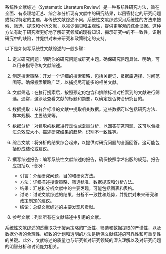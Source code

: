系统性文献综述（Systematic Literature Review）是一种系统性研究方法，旨在全面、有条理地汇总、综合和分析现有文献中的研究结果，以回答特定的研究问题或探讨特定的主题。与传统文献综述不同，系统性文献综述采用系统性的方法来搜索、筛选、提取和分析文献，以减少偏见和主观性，提供更客观的综合证据。这种方法有助于研究者更好地了解研究领域的现有知识，揭示研究中的不一致性，识别研究中的缺陷，并提供对未来研究和政策制定的支持。

以下是如何写系统性文献综述的一般步骤：

1. 定义研究问题：明确你的研究问题或研究主题。确保研究问题具体、明确，可以用来指导你的文献综述。

2. 制定搜索策略：开发一个详细的搜索策略，包括关键词、数据库选择、时间范围等。确保搜索策略广泛，以捕捉尽可能多的相关文献。

3. 文献筛选：在执行搜索后，按照预定的包含和排除标准对检索到的文献进行筛选。通常，这涉及查看文献的标题和摘要，以确定是否符合研究目的。

4. 数据提取：从符合标准的文献中提取相关数据。这些数据可以包括研究方法、样本规模、主要结果等。

5. 数据分析：对提取的数据进行定性或定量分析，以回答研究问题。这可以包括汇总效应大小、描述研究结果的趋势、识别不一致性等。

6. 综合文献：将分析的结果综合起来，以提供对研究问题的全面回答。这可能包括形成结论或建议。

7. 撰写综述报告：编写系统性文献综述的报告，确保按照学术出版的规范。报告应包括以下部分：

   - 引言：介绍研究问题、目的和研究方法。
   - 方法：详细描述搜索策略、筛选标准、数据提取和分析方法。
   - 结果：汇总和分析文献中的主要发现，可能包括图表和表格。
   - 讨论：讨论文献综述的结果，分析不一致性和趋势，并提供对未来研究和政策制定的建议。
   - 结论：总结文献综述的主要发现和贡献。

8. 参考文献：列出所有在文献综述中引用的文献。

系统性文献综述的质量取决于搜索策略的广泛性、筛选和数据提取的严谨性，以及数据分析的合理性。细致的计划和透明的方法是确保文献综述的可靠性和可重复性的关键。此外，文献综述的质量也与研究者对研究领域的深入理解以及对研究问题的明智分析和讨论能力相关。

